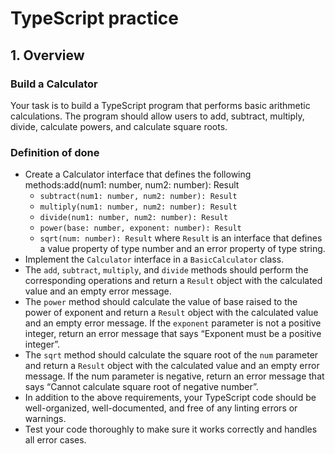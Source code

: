 # TypeScript practice

## 1. Overview

### Build a Calculator

Your task is to build a TypeScript program that performs basic arithmetic calculations. The program should allow users to add, subtract, multiply, divide, calculate powers, and calculate square roots.

### Definition of done

- Create a Calculator interface that defines the following methods:add(num1: number, num2: number): Result
  - `subtract(num1: number, num2: number): Result`
  - `multiply(num1: number, num2: number): Result`
  - `divide(num1: number, num2: number): Result`
  - `power(base: number, exponent: number): Result`
  - `sqrt(num: number): Result` where `Result` is an interface that defines a value property of type number and an error property of type string.
- Implement the `Calculator` interface in a `BasicCalculator` class.
- The `add`, `subtract`, `multiply`, and `divide` methods should perform the corresponding operations and return a `Result` object with the calculated value and an empty error message.
- The `power` method should calculate the value of base raised to the power of exponent and return a `Result` object with the calculated value and an empty error message. If the `exponent` parameter is not a positive integer, return an error message that says “Exponent must be a positive integer”.
- The `sqrt` method should calculate the square root of the `num` parameter and return a `Result` object with the calculated value and an empty error message. If the num parameter is negative, return an error message that says “Cannot calculate square root of negative number”.
- In addition to the above requirements, your TypeScript code should be well-organized, well-documented, and free of any linting errors or warnings.
- Test your code thoroughly to make sure it works correctly and handles all error cases.
